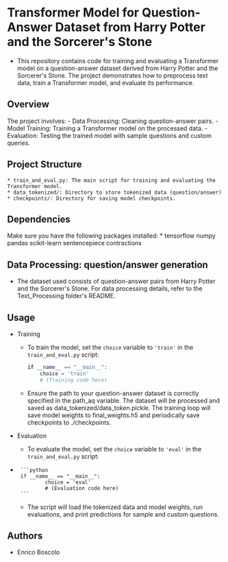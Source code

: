 # Transformer Model for Question-Answer Dataset from Harry Potter and the Sorcerer's Stone

* This repository contains code for training and evaluating a Transformer model on a question-answer dataset derived from Harry Potter and the Sorcerer's Stone. The project demonstrates how to preprocess text data, train a Transformer model, and evaluate its performance.

## Overview
The project involves:
	- Data Processing: Cleaning question-answer pairs.
	- Model Training: Training a Transformer model on the processed data.
	- Evaluation: Testing the trained model with sample questions and custom queries.

## Project Structure
	* train_and_eval.py: The main script for training and evaluating the Transformer model.
	* data_tokenized/: Directory to store tokenized data (question/answer)
	* checkpoints/: Directory for saving model checkpoints.



## Dependencies
Make sure you have the following packages installed:
	* tensorflow numpy pandas scikit-learn sentencepiece contractions



## Data Processing: question/answer generation
* The dataset used consists of question-answer pairs from Harry Potter and the Sorcerer's Stone. For data processing details, refer to the Text_Processing folder's README.


## Usage
* Training
	-  To train the model, set the `choice` variable to `'train'` in the `train_and_eval.py` script:
		```python
		if __name__ == "__main__":
		    choice = 'train'
		    # (Training code here)
  		```
	- Ensure the path to your question-answer dataset is correctly specified in the path_aq variable. The dataset will be processed and saved as data_tokenized/data_token.pickle.
The training loop will save model weights to final_weights.h5 and periodically save checkpoints to ./checkpoints.

* Evaluation
	- To evaluate the model, set the `choice` variable to `'eval'` in the `train_and_eval.py` script:
 - 		```python
		if __name__ == "__main__":
    			choice = 'eval'
    			# (Evaluation code here)
   		```
	- The script will load the tokenized data and model weights, run evaluations, and print predictions for sample and custom questions.


## Authors

* Enrico Boscolo
